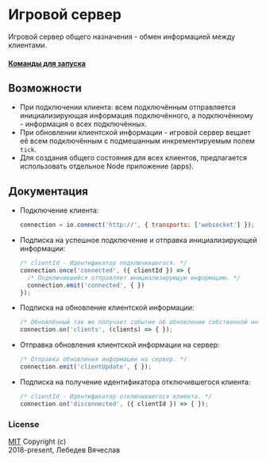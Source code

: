 # Игровой сервер
Игровой сервер общего назначения - обмен информацией между клиентами.

#### [Команды для запуска](commands.md)

## Возможности
* При подключении клиента: всем подключённым отправляется инициализирующая информация
  подключённого, а подключённому - информация о всех подключённых.
* При обновлении клиентской информации - игровой сервер вещает её всем подключённым
  с подмешанным инкрементируемым полем `tick`.
* Для создания общего состояния для всех клиентов, предлагается использовать
  отдельное Node приложение (apps).

## Документация
* Подключение клиента:
  ```js
  connection = io.connect('http://', { transports: ['websocket'] });
  ```

* Подписка на успешное подключение и отправка инициализирующей информации:
  ```js
  /* clientId - Идентификатор подключившегося. */
  connection.once('connected', ({ clientId }) => {
    /* Подключившийся отправляет инициализирующую информацию. */
    connection.emit('connected', { })
  });
  ```

* Подписка на обновление клиентской информации:
  ```js
  /* Обновлённый так же получает событие об обновлении собственной информации. */
  connection.on('clients', (clients) => { });
  ```

* Отправка обновления клиентской информации на сервер:
  ```js
  /* Отправка обновления информации на сервер. */
  connection.emit('clientUpdate', { });
  ```

* Подписка на получение идентификатора отключившегося клиента:
  ```js
  /* clientId - Идентификатор отключившегося клиента. */
  connection.on('disconnected', ({ clientId }) => { });
  ```

### License
[MIT](LICENSE) Copyright (c)  
2018-present, Лебедев Вячеслав

